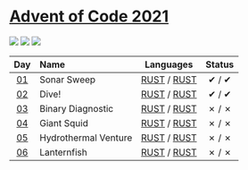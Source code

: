 [Advent of Code 2021](https://adventofcode.com/2021)
========================

![](https://img.shields.io/badge/day%20📅-5-blue) ![](https://img.shields.io/badge/stars%20⭐-5-yellow) ![](https://img.shields.io/badge/days%20completed-2-red)


| Day                                        | Name                                  | Languages                                       | Status   |
|:------------------------------------------:|:--------------------------------------|:-----------------------------------------------:|:--------:|
| [01](https://adventofcode.com/2021/day/1)  |  Sonar Sweep  | [RUST](day01/1/main.rs) / [RUST](day01/2/main.rs)   |   ✔ / ✔  |
| [02](https://adventofcode.com/2021/day/2)  |  Dive!  | [RUST](day02/1/main.rs) / [RUST](day02/2/main.rs)   |   ✔ / ✔  |
| [03](https://adventofcode.com/2021/day/3)  |  Binary Diagnostic  | [RUST](day03/1/main.rs) / [RUST](day03/2/main.rs)   |   ✗ / ✗  |
| [04](https://adventofcode.com/2021/day/4)  |  Giant Squid  | [RUST](day04/1/main.rs) / [RUST](day04/2/main.rs)   |   ✗ / ✗  |
| [05](https://adventofcode.com/2021/day/5)  |  Hydrothermal Venture  | [RUST](day05/1/main.rs) / [RUST](day05/2/main.rs)   |   ✗ / ✗  |
| [06](https://adventofcode.com/2021/day/6)  |  Lanternfish  | [RUST](day06/1/main.rs) / [RUST](day06/2/main.rs)   |   ✗ / ✗  |